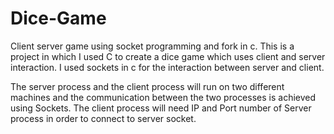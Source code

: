 # Dice-Game
Client server game using socket programming and fork in c. 
This is a project in which I used C to create a dice game which uses client and server interaction. I used sockets in c for the interaction between server and client.

The server process and the client process will run on two different machines and the communication between the two processes is achieved using Sockets.
The client process will need IP and Port number of Server process in order to connect to server socket.
